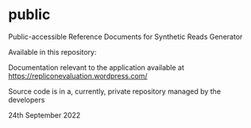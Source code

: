 # public
Public-accessible Reference Documents for Synthetic Reads Generator

Available in this repository: 

Documentation relevant to the application available at https://repliconevaluation.wordpress.com/ 

Source code is in a, currently, private repository managed by the developers

24th September 2022


